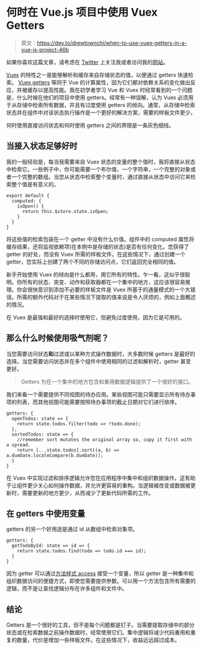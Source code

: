 # 何时在 Vue.js 项目中使用 Vuex Getters

> 原文：<https://dev.to/drewtownchi/when-to-use-vuex-getters-in-a-vue-js-project-46b>

如果你喜欢这篇文章，请考虑在 [Twitter](https://www.twitter.com/drewtown_chi) 上关注我或者访问我的[网站](https://www.drewtown.dev)。

[Vuex](https://vuex.vuejs.org) 的特性之一是能够解析和缓存来自存储状态的值，以便通过 getters 快速检索。 [Vuex getters](https://vuex.vuejs.org/guide/getters.html) 等同于 Vue 的计算属性，因为它们都对依赖关系的变化做出反应，并被缓存以提高性能。我在初学者学习 Vue 和 Vuex 时经常看到的一个问题是，什么时候在他们的项目中使用 getters。经常有一种误解，认为 Vuex 必须用于从存储中检索所有数据，并且有过度使用 getters 的倾向。通常，从存储中检索状态并在组件中对该状态执行操作是一个更好的解决方案，需要的样板文件更少。

何时使用直接访问状态和何时使用 getters 之间的界限是一条灰色细线。

## 当接入状态足够好时

我的一般经验是，每当我需要来自 Vuex 状态的变量的整个值时，我将直接从状态中检索它。一些例子中，你可能需要一个布尔值，一个字符串，一个完整的对象或者一个完整的数组。当您从状态中检索整个变量时，通过直接从状态中访问它来检索整个值是有意义的。

```
export default {
  computed: { 
    isOpen() {
      return this.$store.state.isOpen; 
    }
  }
} 
```

将这些值的检索包装在一个 getter 中没有什么价值。组件中的 computed 属性将缓存结果，还将监视依赖项(在本例中是存储的状态)是否有任何变化。您获得了 getter 的好处，而没有 Vuex 所需的样板文件。在这些情况下，通过创建一个 getter，您实际上创建了两个不同的存储访问点，它们返回完全相同的值。

新手开始使用 Vuex 的倾向是什么都用，用它所有的特性。乍一看，这似乎很聪明。你所有的状态、突变、动作和获取器都在一个集中的地方，这应该很容易推理。你会很快意识到添加不必要的样板文件是 Vuex 所基于的通量模式的一个大错误。所需的额外代码对于在某些情况下提取的值来说是令人厌烦的，例如上面概述的情况。

在 Vuex 是最强和最好的选择时使用它，但避免过度使用，因为它是可用的。

## 那么什么时候使用吸气剂呢？

当您需要访问状态**和**过滤或以某种方式操作数据时，大多数时候 getters 是最好的选择。当您需要访问状态并在多个组件中使用相同的过滤和解析时，getter 甚至更好。

> Getters 为在一个集中的地方包含和重用数据逻辑提供了一个很好的接口。

我们来看一个需要提供不同视图的待办应用。某些视图可能只需要显示所有待办事项的列表，而其他视图可能需要按照待办事项的截止日期对它们进行排序。

```
getters: {
  openTodos: state => {
    return state.todos.filter(todo => !todo.done);
  },
  sortedTodos: state => {
    //remember sort mutates the original array so, copy it first with a spread.
    return [...state.todos].sort((a, b) => a.dueDate.localeCompare(b.dueDate));
  }
} 
```

在 Vuex 中实现过滤和排序逻辑允许您在应用程序中集中和组织数据操作。这有助于让组件更少关心如何操作数据，并允许更容易的重构。当逻辑被改变或数据被更新时，需要更新的地方更少，从而减少了更新代码所需的工作。

## 在 getters 中使用变量

getters 的另一个好用途是通过 id 从数组中检索对象项。

```
getters: {
  getTodoById: state => id => {
    return state.todos.find(todo => todo.id === id);
  }
} 
```

因为 getter 可以通过[方法样式 access](https://vuex.vuejs.org/guide/getters.html#method-style-access) 接受一个变量，所以 getter 是一种集中和组织数据访问的便捷方式，即使您需要提供参数。可以用一个方法包含所有需要的逻辑，而不是让查找逻辑分布在许多组件和文件中。

## 结论

Getters 是一个很好的工具，但不是每个问题都是钉子。当需要提取存储中的部分状态或在检索数据之前操作数据时，经常使用它们。集中逻辑将减少代码重用和重复的数量，代价是增加一些样板文件。在这些情况下，收益远远超过成本。